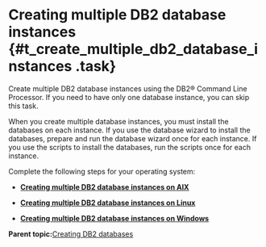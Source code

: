 # Creating multiple DB2 database instances {#t_create_multiple_db2_database_instances .task}

Create multiple DB2 database instances using the DB2® Command Line Processor. If you need to have only one database instance, you can skip this task.

When you create multiple database instances, you must install the databases on each instance. If you use the database wizard to install the databases, prepare and run the database wizard once for each instance. If you use the scripts to install the databases, run the scripts once for each instance.

Complete the following steps for your operating system:

-   **[Creating multiple DB2 database instances on AIX](../install/t_create_multiple_db2_instances_on_aix.md)**  

-   **[Creating multiple DB2 database instances on Linux](../install/t_create_multiple_db2_instances_on_linux.md)**  

-   **[Creating multiple DB2 database instances on Windows](../install/t_create_multiple_db2_instances_on_windows.md)**  


**Parent topic:**[Creating DB2 databases](../install/c_inst_create_database_db2.md)

